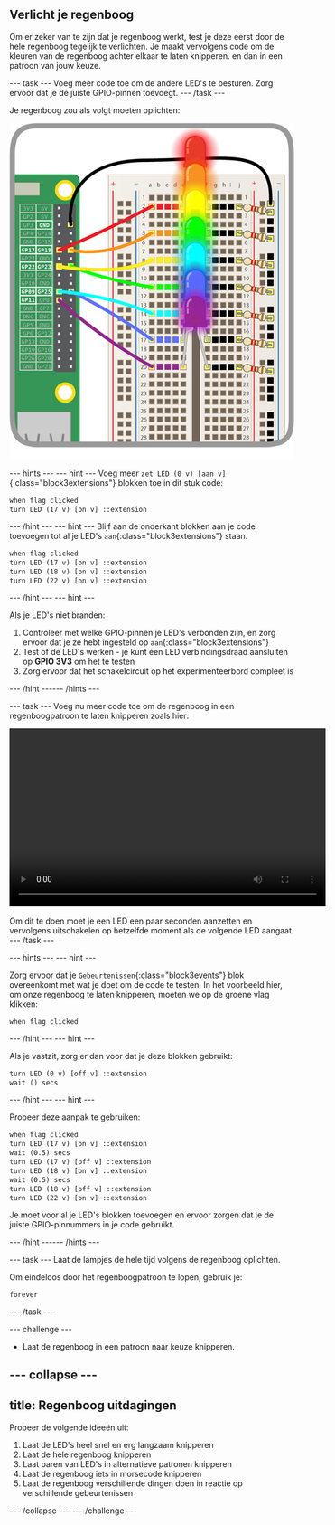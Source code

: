 ## Verlicht je regenboog

Om er zeker van te zijn dat je regenboog werkt, test je deze eerst door de hele regenboog tegelijk te verlichten. Je maakt vervolgens code om de kleuren van de regenboog achter elkaar te laten knipperen. en dan in een patroon van jouw keuze.

--- task --- Voeg meer code toe om de andere LED's te besturen. Zorg ervoor dat je de juiste GPIO-pinnen toevoegt. --- /task ---

Je regenboog zou als volgt moeten oplichten:

![Regenboog verlicht](images/rainbowlit.png)

--- hints ---
 --- hint --- Voeg meer `zet LED (0 v) [aan v]`{:class="block3extensions"} blokken toe in dit stuk code:

```blocks3
when flag clicked
turn LED (17 v) [on v] ::extension
```

--- /hint --- --- hint --- Blijf aan de onderkant blokken aan je code toevoegen tot al je LED's `aan`{:class="block3extensions"} staan.

```blocks3
when flag clicked
turn LED (17 v) [on v] ::extension
turn LED (18 v) [on v] ::extension
turn LED (22 v) [on v] ::extension
```

--- /hint --- --- hint ---

Als je LED's niet branden:

1) Controleer met welke GPIO-pinnen je LED's verbonden zijn, en zorg ervoor dat je ze hebt ingesteld op `aan`{:class="block3extensions"} 
2) Test of de LED's werken - je kunt een LED verbindingsdraad aansluiten op **GPIO 3V3** om het te testen 
3) Zorg ervoor dat het schakelcircuit op het experimenteerbord compleet is

--- /hint ------ /hints ---

--- task --- Voeg nu meer code toe om de regenboog in een regenboogpatroon te laten knipperen zoals hier:

<video width="560" height="315" controls> <source src="resources/Scratch-GPIO-Pathways-5.mp4" type="video/mp4"> Je browser ondersteunt de video-tag niet, dus probeer Firefox of Chrome. </video> 

Om dit te doen moet je een LED een paar seconden aanzetten en vervolgens uitschakelen op hetzelfde moment als de volgende LED aangaat. --- /task ---

--- hints ---
 --- hint ---

Zorg ervoor dat je `Gebeurtenissen`{:class="block3events"} blok overeenkomt met wat je doet om de code te testen. In het voorbeeld hier, om onze regenboog te laten knipperen, moeten we op de groene vlag klikken:

```blocks3
when flag clicked
```

--- /hint --- --- hint ---

Als je vastzit, zorg er dan voor dat je deze blokken gebruikt:

```blocks3
turn LED (0 v) [off v] ::extension
wait () secs
```

--- /hint --- --- hint ---

Probeer deze aanpak te gebruiken:

```blocks3
when flag clicked
turn LED (17 v) [on v] ::extension
wait (0.5) secs
turn LED (17 v) [off v] ::extension
turn LED (18 v) [on v] ::extension
wait (0.5) secs
turn LED (18 v) [off v] ::extension
turn LED (22 v) [on v] ::extension
```

Je moet voor al je LED's blokken toevoegen en ervoor zorgen dat je de juiste GPIO-pinnummers in je code gebruikt.

--- /hint ------ /hints ---

--- task --- Laat de lampjes de hele tijd volgens de regenboog oplichten.

Om eindeloos door het regenboogpatroon te lopen, gebruik je:

```blocks3
forever
```

--- /task ---

--- challenge ---

+ Laat de regenboog in een patroon naar keuze knipperen.

--- collapse ---
---
title: Regenboog uitdagingen
---

Probeer de volgende ideeën uit:

 1) Laat de LED's heel snel en erg langzaam knipperen 
 2) Laat de hele regenboog knipperen 
 3) Laat paren van LED's in alternatieve patronen knipperen 
 4) Laat de regenboog iets in morsecode knipperen 
 5) Laat de regenboog verschillende dingen doen in reactie op verschillende gebeurtenissen

--- /collapse --- --- /challenge ---